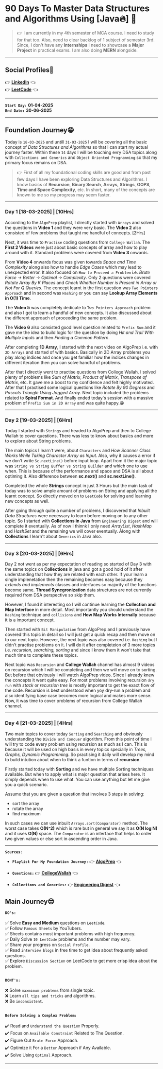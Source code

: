 # 90 Days To Master Data Structures and Algorithms Using [Java🔥] 🚀

> 👉 I am currently in my 4th semester of MCA course. I need to study for that too. Also, need to clear backlog of 1 subject of semester 3rd. Since, I don't have any **Internships** I need to showcase a **Major Project** in practical exams. I am also doing **MERN** alongside.

---

## Social Profiles👋

👉 **[LinkedIn](https://www.linkedin.com/in/devprashant99/)** 👈 <br/>
👉 **[LeetCode](https://leetcode.com/u/dev_prashant/)** 👈

---

**`Start Day:`** **01-04-2025** <br/>
**`End Date:`** **30-06-2025**

---

## Foundation Journey😁

Today is `18-03-2025` and untill `31-03-2025` I will be covering all the basic concept of _Data Structures and Algorithms_ so that I can start my actual journey faster. Within these `14` days I will be touching evry DSA topics along with `Collections and Generics` and `Object Oriented Programming` so that my primary focus remains on DSA.

> 👉 First of all my foundational coding skills are good and from past few days I have been exploring Data Structures and Algorithms. I know basics of **Recursion**, **Binary Search**, **Arrays**, **Strings**, **OOPS**, **Time and Space Complexity**, etc. In short, many of the concepts are known to me so my progress may seem faster.

---

### Day 1 [18-03-2025] | [10Hrs]

According to the `AlgoPrep` playlist, I directly started with `Arrays` and solved the questions in **Video 1** and they were very basic. The **Video 2** also consisted of few problems that taught me handful of concepts. [2Hrs]

Next, it was time to `Practise` coding questions from `College Wallah`. The **First 2 Videos** were just about basic concepts of array and how to play around with it. Standard problems were covered from **Video 3** onwards.

From **Video 4** onwards focus was given towards _Space and Time Complexity_ along also how to handle _Edge Cases_ which may lead to unexpected error. It also focused on `How to Proceed a Problem` i.e. _Brute Force -> Better -> Optimal -> Complexity_. Only 2 questions were covered _Rotate Array By K Places_ and _Check Whether Number is Present in Array or Not For Q Queries_. The concept learnt in the first question was `Two Pointers Approach` and in second was `Hashing` or you can say **Lookup Array Elements in O(1) Time**.

The **Video 5** was completely dedicate to `Two Pointers Approach` problem and also I got to learn a handful of new concepts. It also discussed about the different approach of proceeding the same problem.

The **Video 6** also consisted good level question related to `Prefix Sum` and it gave me the idea to build logic for the question by doing _Hit and Trail With Multiple Inputs_ and then _Finding a Common Pattern_.

After completing **1D Array**, I started with the next video on AlgoPrep i.e. with `2D Arrays` and started of with basics. Basically in 2D Array problems you play along indices and once you get familiar how the indices changes in different iteration then you can solve handful of problems.

After that I directly went to practise questions from College Wallah. I solved plenty of problems like _Sum of Matrix_, _Product of Matrix_, _Transpose of Matrix_, etc. It gave me a boost to my confidence and felt highly motivated. After that I practised some logical questions like _Rotate By 90 Degress_ and _Pascals Triangle Using Jagged Array_. Next topic included the problems related to **Spiral Format**. And finally ended today's session with a massive problem of `Prefix Sum in 2D Array` and was quite happy.😁

---

### Day 2 [19-03-2025] | [6Hrs]

Today I started with `Strings` and headed to AlgoPrep and then to College Wallah to cover questions. There was less to know about basics and more to explore about String problems.

The main topics I learn't were, about `Characters` and _How Scanner Class Works While Taking Character Array as Input_. Also, why it causes a error if we don't write `Sc.nextLine()` before input loop. Apart from it the major topic was `String vs String Buffer vs String Builder` and which one to use when. This is because of the performance and space and DSA is all about optiming it. Also difference between **sc.next()** and **sc.nextLine()**.

Completed the whole **Strings** concept in just 3 Hours but the main task of today was to solve ample amount of problems on String and applying all the learnt concept. So directly moved on to `LeetCode` for solving and learning new concepts as well.

After going through quite a number of problems, I discovered that _Inbuilt Data Structures_ were necessary to learn before moving on to any other topic. So I started with **Collections in Java** from `Engineering Digest` and will complete it eventually. As of now I thinnk I only need _ArrayList_, _HashMap_ and _HashSet_ and the remaining we will cover eventually. Along with **Collections** I learn't about `Generics` in Java also.

---

### Day 3 [20-03-2025] | [6Hrs]

Day 2 not went as per my expectation of reading so started of Day 3 with the same topics on **Collections** in java and got a good hold of it after understanding that how they are related with each other. If your learn a single implenetation then the remaining becomes easy because they _extends and implements_ classes and interfaces so majority of the functions become same. **Thread Syncgronization** data structures are not currently required from DSA perspective so skip them.

However, I found it interesting so I will continue learning the **Collection and Map Interface** in more detail. Most importantly you should understand the `Hashing` technique and `collisions` and **How Map Works Internally** because it is a important concept.

Then started with `Bit Manipulation` from AlgoPrep and I previously have covered this topic in detail so I will just get a quick recap and then move on to our next topic. However, the next topic was also covered i.e. `Hashing` but I didn't practise problems on it. I will do it after completeion of 3 more topics i.e. _recursion, searching, sorting_ and since I know them it won't take that much time to complete these topics.

Next topic was `Recursion` and **College Wallah** channel has almost 9 videos on recursion which I will be completing and then we will move on to sorting. But before that obviously I will watch AlgoPrep video. Since I already knew the concepts it went quite easy. For most problems involving recursion `dry run` with _stack_ or _recursion tree_ is mostly important to get the exact flow of the code. Recursion is best understood when yoy dry-run a problem and also identifying base case becomes more logical and makes more sense. Now, it was time to cover problems of recursion from College Wallah channel.

---

### Day 4 [21-03-2025] | [4Hrs]

Two main topics to cover today `Sorting` and `Searching` and obviously understanding the `Divide and Conquer` algorithm. From this point of time I will try to code every problem using recursion as much as I can. This is because it will be used on high basis in every topics specially in _Trees, Graphs, Dynamic Programming_. So practising it daily will develop my mind to build intution about when to think a funtion in terms of **recursion**.

Firstly started today with **Sorting** and we have multiple Sorting techniques available. But when to apply what is major question that arises here. It simply depends when to use what. You can use anything but let me give you a quick scenario.

Assume that you are given a question that involves 3 steps in solving:
- sort the array
- rotate the array
- find maximum

In such cases we can use inbuilt `Arrays.sort(Comparator)` method. The worst case takes **O(N^2)** which is rare but in general we say it as **O(N log N)** and it uses **O(N)** space. The `Comparator` is an interface that helps to order two given values or else sort in ascending order in Java.

---

**`Sources:`**

- **`Playlist For My Foundation Journey:`** 👉 **[AlgoPrep](https://www.youtube.com/watch?v=XsIPFtmTWdM&list=PLmM0bg5v6gKFMhJ9vn2MwxVm2TUNU42VU)** 👈

- **`Questions:`** 👉 **[CollegeWallah](https://www.youtube.com/watch?v=RJ733wzbNoA&list=PLxgZQoSe9cg00xyG5gzb5BMkOClkch7Gr)** 👈

- **`Collections and Generics:`** 👉 **[Engineering Digest](https://www.youtube.com/watch?v=92k5uokmW9o&t=4248s)** 👈

## Main Journey😎

**`DO's:`**<br/><br/>
✅ Solve **Easy and Medium** questions on `LeetCode`.<br/>
✅ Follow `Famous Sheets` by YouTubers.<br/>
✅ Sheets contains most important problems with high frequency.<br/>
✅ Daily Solve `10 LeetCode` problems and the number may vary.<br/>
✅ Share your progress on `Social Profile`.<br/>
✅ Read `interview blogs` in free time to get idea about frequently asked questions.<br/>
✅ Explore `Discussion Section` on LeetCode to get more crisp idea about the problem.<br/><br/>

**`DONT's:`** <br/><br/>
❌ Solve `maxmimum problems` from single topic.<br/>
❌ Learn `all tips and tricks` and algorithms.<br/>
❌ Be `inconsistent`.<br/><br/>

**`Before Solving a Complex Problem:`** <br/><br/>
✔️ Read and `Understand the Question` Properly.<br/>
✔️ Focus on `Available Constraint` Related to The Question.<br/>
✔️ Figure Out `Brute Force` Approach.<br/>
✔️ Optimize it For a `Better` Approach if Any Available.<br/>
✔️ Solve Using `Optimal` Approach.<br/>

---
